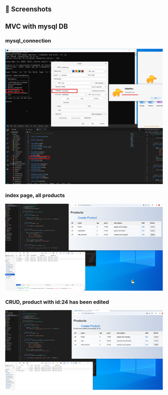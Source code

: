 ## 📸 Screenshots
<h2>MVC with mysql DB </h2>
<h3>mysql_connection</h3>
<img src="mysql_connection.png" alt="" width="800">

<h3>index page, all products</h3>
<img src="index_page.png" alt="" width="800">

<h3>CRUD, product with id:24 has been edited</h3>
<img src="after_edit.png" alt="" width="800">

